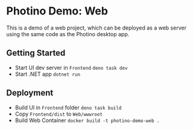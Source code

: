 # Photino Demo: Web

This is a demo of a web project, which can be deployed as a web server using the same code as the Photino desktop app.

## Getting Started

- Start UI dev server in `Frontend`
    `deno task dev`
- Start .NET app
    `dotnet run` 

## Deployment

- Build UI in `Frontend` folder
    `deno task build`
- Copy `Frontend/dist` to `Web/wwwroot`
- Build Web Container
    `docker build -t photino-demo-web .`


